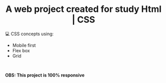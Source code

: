 <h1 align="center">A web project created for study Html | CSS </h1>

💻 CSS concepts using: 
- Mobile first
- Flex box
- Grid

<br>

<strong>OBS: This project is 100% responsive </strong>
